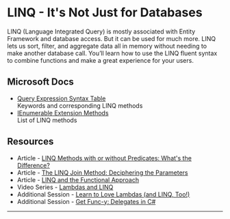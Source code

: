 # LINQ - It's Not Just for Databases  

LINQ (Language Integrated Query) is mostly associated with Entity Framework and database access. But it can be used for much more. LINQ lets us sort, filter, and aggregate data all in memory without needing to make another database call. You’ll learn how to use the LINQ fluent syntax to combine functions and make a great experience for your users.  

## Microsoft Docs
* [Query Expression Syntax Table](https://learn.microsoft.com/en-us/dotnet/csharp/programming-guide/concepts/linq/standard-query-operators-overview#query-expression-syntax-table)  
Keywords and corresponding LINQ methods  
* [IEnumerable<T> Extension Methods](https://learn.microsoft.com/en-us/dotnet/api/system.collections.generic.ienumerable-1?view=net-7.0#extension-methods)  
List of LINQ methods  

## Resources
* Article - [LINQ Methods with or without Predicates: What's the Difference?](https://jeremybytes.blogspot.com/2015/02/linq-methods-with-or-without-predicates.html)  
* Article - [The LINQ Join Method: Deciphering the Parameters](https://jeremybytes.blogspot.com/2015/02/the-linq-join-method-deciphering_25.html)  
* Article - [LINQ and the Functional Approach](https://jeremybytes.blogspot.com/2014/02/linq-and-functional-approach.html)  
* Video Series - [Lambdas and LINQ](https://www.youtube.com/playlist?list=PLdbkZkVDyKZU5ZXqp5YP1TS3irQKHZilU)  
* Additional Session - [Learn to Love Lambdas (and LINQ, Too!)](http://www.jeremybytes.com/Demos.aspx#LLL)  
* Additional Session - [Get Func-y: Delegates in C#](http://www.jeremybytes.com/Demos.aspx#GF)  

---
